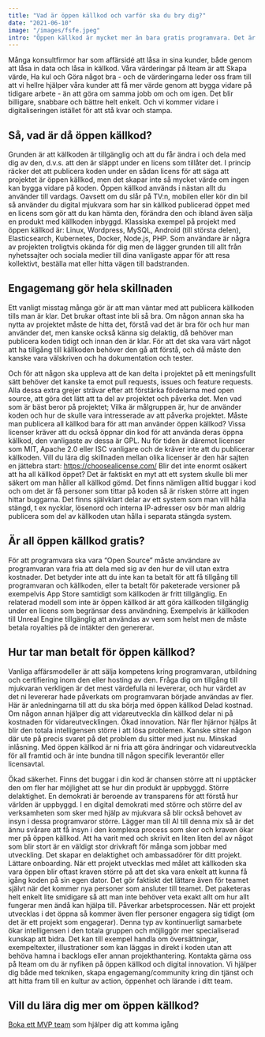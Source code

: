 ```yaml
---
title: "Vad är öppen källkod och varför ska du bry dig?"
date: "2021-06-10"
image: "/images/fsfe.jpeg"
intro: "Öppen källkod är mycket mer än bara gratis programvara. Det är en ideologi som rimmar väl med Sveriges och Europas värderingar"
---
```


Många konsultfirmor har som affärsidé att låsa in sina kunder, både genom att låsa in data och låsa in källkod. Våra värderingar på Iteam är att Skapa värde, Ha kul och Göra något bra - och de värderingarna leder oss fram till att vi hellre hjälper våra kunder att få mer värde genom att bygga vidare på tidigare arbete - än att göra om samma jobb om och om igen. Det blir billigare, snabbare och bättre helt enkelt. Och vi kommer vidare i digitaliseringen istället för att stå kvar och stampa.

## Så, vad är då öppen källkod?

Grunden är att källkoden är tillgänglig och att du får ändra i och dela med dig av den, d.v.s. att den är släppt under en licens som tillåter det. I princip räcker det att publicera koden under en sådan licens för att säga att projektet är öppen källkod, men det skapar inte så mycket värde om ingen kan bygga vidare på koden.
Öppen källkod används i nästan allt du använder till vardags. Oavsett om du slår på TV:n, mobilen eller kör din bil så använder du digital mjukvara som har sin källkod publicerad öppet med en licens som gör att du kan hämta den, förändra den och ibland även sälja en produkt med källkoden inbyggd.
Klassiska exempel på projekt med öppen källkod är: Linux, Wordpress, MySQL, Android (till största delen), Elasticsearch, Kubernetes, Docker, Node.js, PHP. Som användare är några av projekten troligtvis okända för dig men de lägger grunden till allt från nyhetssajter och sociala medier till dina vanligaste appar för att resa kollektivt, beställa mat eller hitta vägen till badstranden.

## Engagemang gör hela skillnaden

Ett vanligt misstag många gör är att man väntar med att publicera källkoden tills man är klar. Det brukar oftast inte bli så bra. Om någon annan ska ha nytta av projektet måste de hitta det, förstå vad det är bra för och hur man använder det, men kanske också känna sig delaktig, då behöver man publicera koden tidigt och innan den är klar.
För att det ska vara värt något att ha tillgång till källkoden behöver den gå att förstå, och då måste den kanske vara välskriven och ha dokumentation och tester.

Och för att någon ska uppleva att de kan delta i projektet på ett meningsfullt sätt behöver det kanske ta emot pull requests, issues och feature requests.
Alla dessa extra grejer strävar efter att förstärka fördelarna med open source, att göra det lätt att ta del av projektet och påverka det. Men vad som är bäst beror på projektet; Vilka är målgruppen är, hur de använder koden och hur de skulle vara intresserade av att påverka projektet.
Måste man publicera all källkod bara för att man använder öppen källkod?
Vissa licenser kräver att du också öppnar din kod för att använda deras öppna källkod, den vanligaste av dessa är GPL. Nu för tiden är däremot licenser som MIT, Apache 2.0 eller ISC vanligare och de kräver inte att du publicerar källkoden.
Vill du lära dig skillnaden mellan olika licenser är den här sajten en jättebra start: https://choosealicense.com/
Blir det inte enormt osäkert att ha all källkod öppet?
Det är faktiskt en myt att ett system skulle bli mer säkert om man håller all källkod gömd. Det finns nämligen alltid buggar i kod och om det är få personer som tittar på koden så är risken större att ingen hittar buggarna. Det finns självklart delar av ett system som man vill hålla stängd, t ex nycklar, lösenord och interna IP-adresser osv bör man aldrig publicera som del av källkoden utan hålla i separata stängda system.

## Är all öppen källkod gratis?

För att programvara ska vara “Open Source” måste användare av programvaran vara fria att dela med sig av den hur de vill utan extra kostnader. Det betyder inte att du inte kan ta betalt för att få tillgång till programvaran och källkoden, eller ta betalt för paketerade versioner på exempelvis App Store samtidigt som källkoden är fritt tillgänglig.
En relaterad modell som inte är öppen källkod är att göra källkoden tillgänglig under en licens som begränsar dess användning. Exempelvis är källkoden till Unreal Engine tillgänglig att användas av vem som helst men de måste betala royalties på de intäkter den genererar.

## Hur tar man betalt för öppen källkod?

Vanliga affärsmodeller är att sälja kompetens kring programvaran, utbildning och certifiering inom den eller hosting av den. Fråga dig om tillgång till mjukvaran verkligen är det mest värdefulla ni levererar, och hur värdet av det ni levererar hade påverkats om programvaran började användas av fler.
Här är anledningarna till att du ska börja med öppen källkod
Delad kostnad. Om någon annan hjälper dig att vidareutveckla din källkod delar ni på kostnaden för vidareutvecklingen.
Ökad innovation. När fler hjärnor hjälps åt blir den totala intelligensen större i att lösa problemen. Kanske sitter någon där ute på precis svaret på det problem du sitter med just nu.
Minskad inlåsning. Med öppen källkod är ni fria att göra ändringar och vidareutveckla för all framtid och är inte bundna till någon specifik leverantör eller licensavtal.

Ökad säkerhet. Finns det buggar i din kod är chansen större att ni upptäcker den om fler har möjlighet att se hur din produkt är uppbyggd.
Större delaktighet. En demokrati är beroende av transparens för att förstå hur världen är uppbyggd. I en digital demokrati med större och större del av verksamheten som sker med hjälp av mjukvara så blir också behovet av insyn i dessa programvaror större. Lägger man till AI till denna mix så är det ännu svårare att få insyn i den komplexa process som sker och kraven ökar mer på öppen källkod. Att ha varit med och skrivit en liten liten del av något som blir stort är en väldigt stor drivkraft för många som jobbar med utveckling. Det skapar en delaktighet och ambassadörer för ditt projekt.
Lättare onboarding. När ett projekt utvecklas med målet att källkoden ska vara öppen blir oftast kraven större på att det ska vara enkelt att kunna få igång koden på sin egen dator. Det gör faktiskt det lättare även för teamet självt när det kommer nya personer som ansluter till teamet. Det paketeras helt enkelt lite smidigare så att man inte behöver veta exakt allt om hur allt fungerar men ändå kan hjälpa till.
Påverkar arbetsprocessen. När ett projekt utvecklas i det öppna så kommer även fler personer engagera sig tidigt (om det är ett projekt som engagerar). Denna typ av kontinuerligt samarbete ökar intelligensen i den totala gruppen och möjliggör mer specialiserad kunskap att bidra. Det kan till exempel handla om översättningar, exempeltexter, illustrationer som kan läggas in direkt i koden utan att behöva hamna i backlogs eller annan projekthantering.
Kontakta gärna oss på Iteam om du är nyfiken på öppen källkod och digital innovation. Vi hjälper dig både med tekniken, skapa engagemang/community kring din tjänst och att hitta fram till en kultur av action, öppenhet och lärande i ditt team.

## Vill du lära dig mer om öppen källkod? 

<a href="/mvp">Boka ett MVP team</a> som hjälper dig att komma igång
